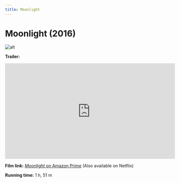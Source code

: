 ```yaml
---
title: Moonlight
---
```

# Moonlight (2016)

![alt](https://i5.walmartimages.com/asr/fa2604a1-2243-48d2-8f4a-e6a88542436a_1.d4aa16d7419fe5ed4566ee95997ca752.jpeg)

**Trailer:**
<iframe width="560" height="315" src="https://www.youtube.com/embed/9NJj12tJzqc" frameborder="0" allow="accelerometer; autoplay; clipboard-write; encrypted-media; gyroscope; picture-in-picture" allowfullscreen></iframe>

**Film link:** [*Moonlight* on Amazon Prime](https://www.amazon.com/Moonlight-Mahershala-Ali/dp/B01MU9CMGJ) (Also available on Netflix)

**Running time:** 1 h, 51 m
